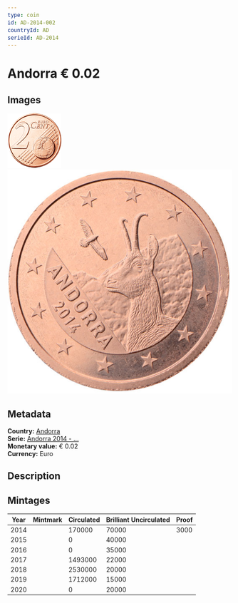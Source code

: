 ```yaml
---
type: coin
id: AD-2014-002
countryId: AD
serieId: AD-2014
---
```


# Andorra € 0.02

## Images

![Front image](../../../img/common-2007-002.png) ![Back image](img/andorra-2014-002.png)

## Metadata

**Country:** [Andorra](../index.md)\
**Serie:** [Andorra 2014 - ...](index.md)\
**Monetary value:** € 0.02\
**Currency:** Euro

## Description


## Mintages

| Year | Mintmark | Circulated | Brilliant Uncirculated | Proof |
| ---- | -------- | ---------- | ---------------------- | ----- |
| 2014 |  | 170000| 70000 | 3000 |
| 2015 |  | 0| 40000 |  |
| 2016 |  | 0| 35000 |  |
| 2017 |  | 1493000| 22000 |  |
| 2018 |  | 2530000| 20000 |  |
| 2019 |  | 1712000| 15000 |  |
| 2020 |  | 0| 20000 |  |
